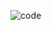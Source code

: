 ![code](https://github.com/Xoli-Nxiweni/Xoli-NXiweni/assets/120707547/5c88ab8b-1386-44cd-9da1-677ac1688e7a)
